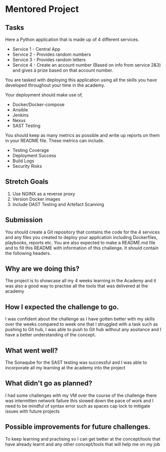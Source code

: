 # Mentored Project
 
## Tasks
 
Here a Python application that is made up of 4 different services.
 
- Service 1 - Central App
- Service 2 - Provides random numbers
- Service 3 - Provides random letters
- Service 4 - Create an account number (Based on info from service 2&3) and gives a prize based on that account number.
 
You are tasked with deploying this application using all the skills you have developed throughout your time in the academy.
 
Your deployment should make use of,
 
- Docker/Docker-compose
- Ansible
- Jenkins
- Nexus
- SAST Testing
 
You should keep as many metrics as possible and write up reports on them in your README file. These metrics can include.
 
- Testing Coverage
- Deployment Success
- Build Logs
- Security Risks
 
## Stretch Goals
 
1. Use NGINX as a reverse proxy
2. Version Docker images
3. Include DAST Testing and Artefact Scanning
 
## Submission
 
You should create a Git repository that contains the code for the 4 services and any files you created to deploy your application including Dockerfiles, playbooks, reports etc.
You are also expected to make a README.md file and to fill this README with information of this challenge. It should contain the following headers.
 
## Why are we doing this?
The project is to showcase all my 4 weeks learning in the Academy and it was also a good way to practise all the tools that was delivered at the academy  
 
## How I expected the challenge to go.
 I was confident about the challenge as I have gotten better with my skills over the weeks compared to week one that I struggled with a task such as pushing to Git hub, I was able to push to Git hub without any assitance and I have a better understanding of the concept.
 
## What went well?
 The Sonaqube for the SAST testing was successful and I was able to incorporate all my learning at the academy into the project

## What didn't go as planned?
 I had some challenges with my VM over the course of the challenge there was intermitten network failure this slowed down the pace of work and I need to be mindful of syntax error such as spaces cap lock to mitigate issues with future projects
 
## Possible improvements for future challenges.
To keep learning and practising so I can get better at the concept/tools that have already learnt and any other concept/tools that will help me on my job




  

